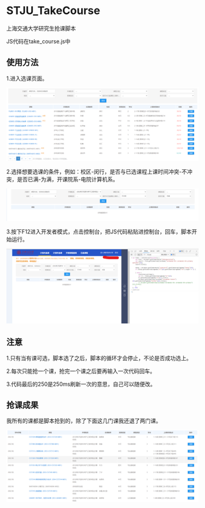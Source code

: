 # STJU_TakeCourse
上海交通大学研究生抢课脚本


JS代码在take_course.js中


## 使用方法

1.进入选课页面。

![](./pics/image-20220921171238171.png)



2.选择想要选课的条件，例如：校区-闵行，是否与已选课程上课时间冲突-不冲突，是否已满-为满，开课院系-电院计算机系。

![image-20220921171749020](./pics/image-20220921171749020.png)



3.按下F12进入开发者模式，点击控制台，把JS代码粘贴进控制台，回车，脚本开始运行。

![image-20220921172120259](./pics/image-20220921172120259.png)



## 注意

1.只有当有课可选，脚本选了之后，脚本的循环才会停止，不论是否成功选上。

2.每次只能抢一个课，抢完一个课之后要再输入一次代码回车。

3.代码最后的250是250ms刷新一次的意思，自己可以随便改。

## 抢课成果

我所有的课都是脚本抢到的，除了下面这几门课我还退了两门课。

![image-20220921172601814](./pics/image-20220921172601814.png)
